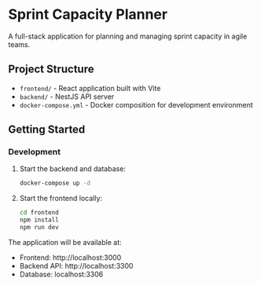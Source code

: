 # Sprint Capacity Planner

A full-stack application for planning and managing sprint capacity in agile teams.

## Project Structure

- `frontend/` - React application built with Vite
- `backend/` - NestJS API server
- `docker-compose.yml` - Docker composition for development environment

## Getting Started

### Development

1. Start the backend and database:
   ```bash
   docker-compose up -d
   ```

2. Start the frontend locally:
   ```bash
   cd frontend
   npm install
   npm run dev
   ```

The application will be available at:
- Frontend: http://localhost:3000
- Backend API: http://localhost:3300
- Database: localhost:3306